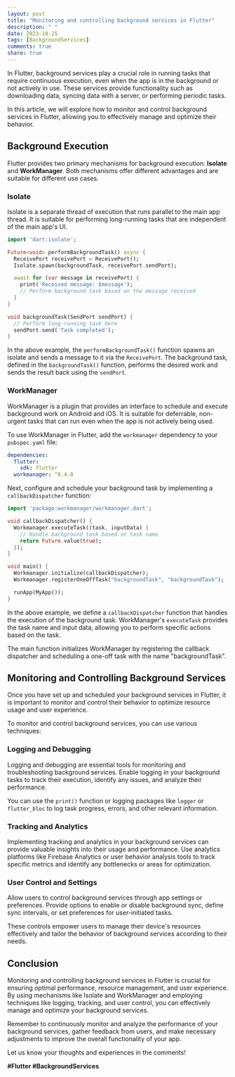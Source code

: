 ```yaml
---
layout: post
title: "Monitoring and controlling background services in Flutter"
description: " "
date: 2023-10-25
tags: [BackgroundServices]
comments: true
share: true
---
```


In Flutter, background services play a crucial role in running tasks that require continuous execution, even when the app is in the background or not actively in use. These services provide functionality such as downloading data, syncing data with a server, or performing periodic tasks.

In this article, we will explore how to monitor and control background services in Flutter, allowing you to effectively manage and optimize their behavior.

## Background Execution

Flutter provides two primary mechanisms for background execution: **Isolate** and **WorkManager**. Both mechanisms offer different advantages and are suitable for different use cases.

### Isolate

Isolate is a separate thread of execution that runs parallel to the main app thread. It is suitable for performing long-running tasks that are independent of the main app's UI.

```dart
import 'dart:isolate';

Future<void> performBackgroundTask() async {
  ReceivePort receivePort = ReceivePort();
  Isolate.spawn(backgroundTask, receivePort.sendPort);

  await for (var message in receivePort) {
    print('Received message: $message');
    // Perform background task based on the message received
  }
}

void backgroundTask(SendPort sendPort) {
  // Perform long-running task here
  sendPort.send('Task completed');
}
```

In the above example, the `performBackgroundTask()` function spawns an isolate and sends a message to it via the `ReceivePort`. The background task, defined in the `backgroundTask()` function, performs the desired work and sends the result back using the `sendPort`.

### WorkManager

WorkManager is a plugin that provides an interface to schedule and execute background work on Android and iOS. It is suitable for deferrable, non-urgent tasks that can run even when the app is not actively being used.

To use WorkManager in Flutter, add the `workmanager` dependency to your `pubspec.yaml` file:

```yaml
dependencies:
  flutter:
    sdk: flutter
  workmanager: ^0.4.0
```

Next, configure and schedule your background task by implementing a `callbackDispatcher` function:

```dart
import 'package:workmanager/workmanager.dart';

void callbackDispatcher() {
  Workmanager.executeTask((task, inputData) {
    // Handle background task based on task name
    return Future.value(true);
  });
}

void main() {
  Workmanager.initialize(callbackDispatcher);
  Workmanager.registerOneOffTask("backgroundTask", "backgroundTask");

  runApp(MyApp());
}
```

In the above example, we define a `callbackDispatcher` function that handles the execution of the background task. WorkManager's `executeTask` provides the task name and input data, allowing you to perform specific actions based on the task.

The main function initializes WorkManager by registering the callback dispatcher and scheduling a one-off task with the name "backgroundTask".

## Monitoring and Controlling Background Services

Once you have set up and scheduled your background services in Flutter, it is important to monitor and control their behavior to optimize resource usage and user experience.

To monitor and control background services, you can use various techniques:

### Logging and Debugging

Logging and debugging are essential tools for monitoring and troubleshooting background services. Enable logging in your background tasks to track their execution, identify any issues, and analyze their performance.

You can use the `print()` function or logging packages like `logger` or `flutter_bloc` to log task progress, errors, and other relevant information.

### Tracking and Analytics

Implementing tracking and analytics in your background services can provide valuable insights into their usage and performance. Use analytics platforms like Firebase Analytics or user behavior analysis tools to track specific metrics and identify any bottlenecks or areas for optimization.

### User Control and Settings

Allow users to control background services through app settings or preferences. Provide options to enable or disable background sync, define sync intervals, or set preferences for user-initiated tasks.

These controls empower users to manage their device's resources effectively and tailor the behavior of background services according to their needs.

## Conclusion

Monitoring and controlling background services in Flutter is crucial for ensuring optimal performance, resource management, and user experience. By using mechanisms like Isolate and WorkManager and employing techniques like logging, tracking, and user control, you can effectively manage and optimize your background services.

Remember to continuously monitor and analyze the performance of your background services, gather feedback from users, and make necessary adjustments to improve the overall functionality of your app.

Let us know your thoughts and experiences in the comments!

**#Flutter #BackgroundServices**